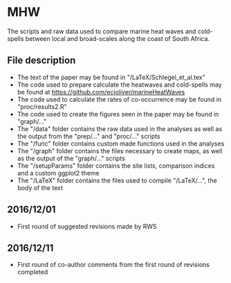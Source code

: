 # MHW
The scripts and raw data used to compare marine heat waves and cold-spells between local and broad-scales along the coast of South Africa.

## File description
* The text of the paper may be found in "/LaTeX/Schlegel\_et_al.tex"
* The code used to prepare calculate the heatwaves and cold-spells may be found at <https://github.com/ecjoliver/marineHeatWaves>
* The code used to calculate the rates of co-occurrence may be found in "proc/results2.R"
* The code used to create the figures seen in the paper may be found in "graph/..."
* The "/data" folder contains the raw data used in the analyses as well as the output from the "prep/..." and "proc/..." scripts
* The "/func" folder contains custom made functions used in the analyses
* The "/graph" folder contains the files necessary to create maps, as well as the output of the "graph/..." scripts
* The "/setupParams" folder contains the site lists, comparison indices and a custom ggplot2 theme
* The "/LaTeX" folder contains the files used to compile "/LaTeX/...", the body of the text

## 2016/12/01
* First round of suggested revisions made by RWS

## 2016/12/11
* First round of co-author comments from the first round of revisions completed